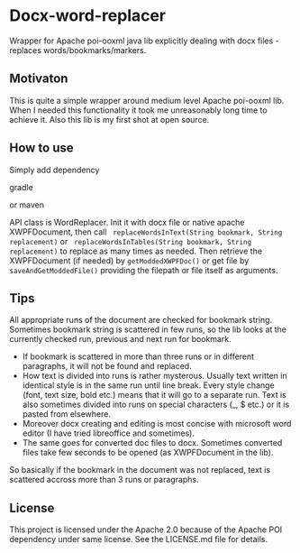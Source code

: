 # Docx-word-replacer
Wrapper for Apache poi-ooxml java lib explicitly dealing with docx files - replaces words/bookmarks/markers.
## Motivaton
This is quite a simple wrapper around medium level Apache poi-ooxml lib. When I needed this functionality it took me unreasonably long time to achieve it. Also this lib is my first shot at open source.
## How to use
Simply add dependency

gradle 

or maven 

API class is WordReplacer. Init it with docx file or native apache XWPFDocument, then call ```
replaceWordsInText(String bookmark, String replacement)```
 or ```
replaceWordsInTables(String bookmark, String replacement)```
to replace as many times as needed.
Then retrieve the XWPFDocument (if needed) by ```getModdedXWPFDoc()``` or get file by ```saveAndGetModdedFile()``` providing the filepath or file itself as arguments.
## Tips
All appropriate runs of the document are checked for bookmark string. Sometimes bookmark string is scattered in few runs, so the lib looks at the currently checked run, previous and next run for bookmark. 
* If bookmark is scattered in more than three runs or in different paragraphs, it will not be found and replaced.
* How text is divided into runs is rather mysterous. Usually text written in identical style is in the same run until line break.
Every style change (font, text size, bold etc.) means that it will go to a separate run. Text is also sometimes divided into runs on special characters (_, $ etc.) or it is pasted from elsewhere.
* Moreover docx creating and editing is most concise with microsoft word editor (I have tried libreoffice and sometimes).
* The same goes for converted doc files to docx. Sometimes converted files take few seconds to be opened (as XWPFDocument in the lib).

So basically if the bookmark in the document was not replaced, text is scattered accross more than 3 runs or paragraphs.
## License
This project is licensed under the Apache 2.0 because of the Apache POI dependency under same license. See the LICENSE.md file for details.
